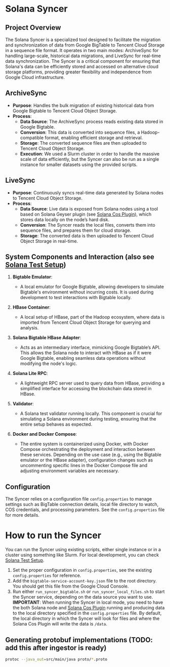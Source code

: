 # Solana Syncer

## Project Overview

The Solana Syncer is a specialized tool designed to facilitate the migration and synchronization of data from Google BigTable to Tencent Cloud Storage in a sequence file format. It operates in two main modes: ArchiveSync for handling large-scale, historical data migrations, and LiveSync for real-time data synchronization. The Syncer is a critical component for ensuring that Solana's data can be efficiently stored and accessed on alternative cloud storage platforms, providing greater flexibility and independence from Google Cloud infrastructure.

## ArchiveSync

- **Purpose**: Handles the bulk migration of existing historical data from Google Bigtable to Tencent Cloud Object Storage.
- **Process**:
  - **Data Source**: The ArchiveSync process reads existing data stored in Google Bigtable.
  - **Conversion**: This data is converted into sequence files, a Hadoop-compatible format, enabling efficient storage and retrieval.
  - **Storage**: The converted sequence files are then uploaded to Tencent Cloud Object Storage.
  - **Execution**: We used a Slurm cluster in order to handle the massive scale of data efficiently, but the Syncer can also be run as a single instance for smaller datasets using the provided scripts.

## LiveSync

- **Purpose**: Continuously syncs real-time data generated by Solana nodes to Tencent Cloud Object Storage.
- **Process**:
  - **Data Source**: Live data is exposed from Solana nodes using a tool based on Solana Geyser plugin (see [Solana Cos Plugin](https://github.com/bwarelabs/solana-cos-plugin)), which stores data locally on the node’s hard disk.
  - **Conversion**: The Syncer reads the local files, converts them into sequence files, and prepares them for cloud storage.
  - **Storage**: The converted data is then uploaded to Tencent Cloud Object Storage in real-time.

## System Components and Interaction (also see [Solana Test Setup](https://github.com/bwarelabs/solana-test-setup))

1. **Bigtable Emulator**:
    - A local emulator for Google Bigtable, allowing developers to simulate Bigtable's environment without incurring costs. It is used during development to test interactions with Bigtable locally.

2. **HBase Container**:
    - A local setup of HBase, part of the Hadoop ecosystem, where data is imported from Tencent Cloud Object Storage for querying and analysis.

3. **Solana Bigtable HBase Adapter**:
    - Acts as an intermediary interface, mimicking Google Bigtable’s API. This allows the Solana node to interact with HBase as if it were Google Bigtable, enabling seamless data operations without modifying the node's logic.

4. **Solana Lite RPC**:
    - A lightweight RPC server used to query data from HBase, providing a simplified interface for accessing the blockchain data stored in HBase.

5. **Validator**:
    - A Solana test validator running locally. This component is crucial for simulating a Solana environment during testing, ensuring that the entire setup behaves as expected.

6. **Docker and Docker Compose**:
    - The entire system is containerized using Docker, with Docker Compose orchestrating the deployment and interaction between these services. Depending on the use case (e.g., using the Bigtable emulator or the HBase adapter), configuration changes such as uncommenting specific lines in the Docker Compose file and adjusting environment variables are necessary.

## Configuration

The Syncer relies on a configuration file `config.properties` to manage settings such as BigTable connection details, local file directory to watch, COS credentials, and processing parameters. See the `config.properties` file for more details.

# How to run the Syncer

You can run the Syncer using existing scripts, either single instance or in a cluster using something like Slurm. For local development, you can check [Solana Test Setup](https://github.com/bwarelabs/solana-test-setup).

1. Set the proper configuration in `config.properties`, see the existing `config.properties` for reference.
2. Add the `bigtable-service-account-key.json` file to the root directory. You should get this file from the Google Cloud Console.
3. Run either `run_syncer_bigtable.sh` or `run_syncer_local_files.sh` to start the Syncer service, depending on the data source you want to use.  
**IMPORTANT**: When running the Syncer in local mode, you need to have the both Solana node and [Solana Cos Plugin](https://github.com/bwarelabs/solana-cos-plugin) running and producing data to the local directory specified in the `config.properties` file. By default, the local directory in which the Syncer will look for files and where the Solana Cos Plugin will write the data is `/data`.

## Generating protobuf implementations (TODO: add this after ingestor is ready)

```sh
protoc --java_out=src/main/java proto/*.proto
```
